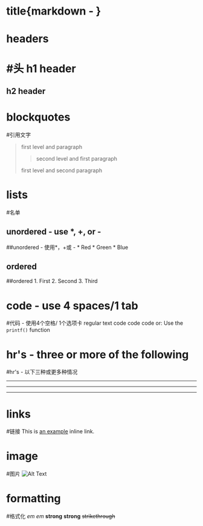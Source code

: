 # title{markdown - }


# headers
#头
h1 header
=========
h2 header
---------

# blockquotes
#引用文字
> first level and paragraph
>> second level and first paragraph
>
> first level and second paragraph

# lists
#名单
## unordered - use *, +, or -
##unordered  - 使用*，+或 - 
        * Red
        * Green
        * Blue

## ordered
##ordered
        1. First
        2. Second
        3. Third

# code - use 4 spaces/1 tab
#代码 - 使用4个空格/ 1个选项卡
regular text
        code code code
or:
Use the `printf()` function

# hr's - three or more of the following
#hr's  - 以下三种或更多种情况
***
---
___

# links
#链接
This is [an example](http://example.com "Title") inline link.

# image
#图片
![Alt Text](/path/to/file.png)

# formatting
#格式化
*em* _em_
**strong** __strong__
~~strikethrough~~
